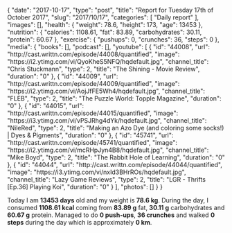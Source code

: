 {
    "date": "2017-10-17",
    "type": "post",
    "title": "Report for Tuesday 17th of October 2017",
    "slug": "2017\/10\/17",
    "categories": [
        "Daily report"
    ],
    "images": [],
    "health": {
        "weight": 78.6,
        "height": 173,
        "age": 13453
    },
    "nutrition": {
        "calories": 1108.61,
        "fat": 83.89,
        "carbohydrates": 30.11,
        "protein": 60.67
    },
    "exercise": {
        "pushups": 0,
        "crunches": 36,
        "steps": 0
    },
    "media": {
        "books": [],
        "podcast": [],
        "youtube": [
            {
                "id": "44008",
                "url": "http:\/\/cast.writtn.com\/episode\/44008\/quantified",
                "image": "https:\/\/i2.ytimg.com\/vi\/QyoKheS5NFQ\/hqdefault.jpg",
                "channel_title": "Chris Stuckmann",
                "type": 2,
                "title": "The Shining - Movie Review",
                "duration": "0"
            },
            {
                "id": "44009",
                "url": "http:\/\/cast.writtn.com\/episode\/44009\/quantified",
                "image": "https:\/\/i2.ytimg.com\/vi\/AojJfFE5Wh4\/hqdefault.jpg",
                "channel_title": "FLEB",
                "type": 2,
                "title": "The Puzzle World: Topple Magazine",
                "duration": "0"
            },
            {
                "id": "44015",
                "url": "http:\/\/cast.writtn.com\/episode\/44015\/quantified",
                "image": "https:\/\/i3.ytimg.com\/vi\/vPSJRhg4dYk\/hqdefault.jpg",
                "channel_title": "NileRed",
                "type": 2,
                "title": "Making an Azo Dye (and coloring some socks!) | Dyes & Pigments",
                "duration": "0"
            },
            {
                "id": "45741",
                "url": "http:\/\/cast.writtn.com\/episode\/45741\/quantified",
                "image": "https:\/\/i2.ytimg.com\/vi\/mcRHpJyn4B8\/hqdefault.jpg",
                "channel_title": "Mike Boyd",
                "type": 2,
                "title": "The Rabbit Hole of Learning",
                "duration": "0"
            },
            {
                "id": "44044",
                "url": "http:\/\/cast.writtn.com\/episode\/44044\/quantified",
                "image": "https:\/\/i3.ytimg.com\/vi\/nxId3BHrROs\/hqdefault.jpg",
                "channel_title": "Lazy Game Reviews",
                "type": 2,
                "title": "LGR - Thrifts [Ep.36] Playing Koi",
                "duration": "0"
            }
        ],
        "photos": []
    }
}

Today I am <strong>13453 days</strong> old and my weight is <strong>78.6 kg</strong>. During the day, I consumed <strong>1108.61 kcal</strong> coming from <strong>83.89 g</strong> fat, <strong>30.11 g</strong> carbohydrates and <strong>60.67 g</strong> protein. Managed to do <strong>0 push-ups</strong>, <strong>36 crunches</strong> and walked <strong>0 steps</strong> during the day which is approximately <strong>0 km</strong>.